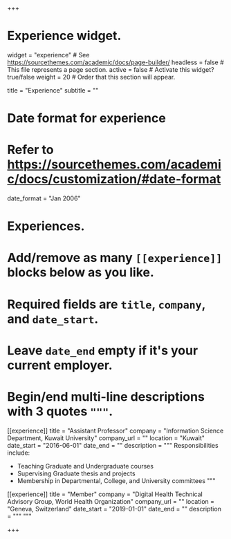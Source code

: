 +++
# Experience widget.
widget = "experience"  # See https://sourcethemes.com/academic/docs/page-builder/
headless = false  # This file represents a page section.
active = false  # Activate this widget? true/false
weight = 20  # Order that this section will appear.

title = "Experience"
subtitle = ""

# Date format for experience
#   Refer to https://sourcethemes.com/academic/docs/customization/#date-format
date_format = "Jan 2006"

# Experiences.
#   Add/remove as many `[[experience]]` blocks below as you like.
#   Required fields are `title`, `company`, and `date_start`.
#   Leave `date_end` empty if it's your current employer.
#   Begin/end multi-line descriptions with 3 quotes `"""`.
[[experience]]
  title = "Assistant Professor"
  company = "Information Science Department, Kuwait University"
  company_url = ""
  location = "Kuwait"
  date_start = "2016-06-01"
  date_end = ""
  description = """
  Responsibilities include:
  
  * Teaching Graduate and Undergraduate courses
  * Supervising Graduate thesis and projects
  * Membership in Departmental, College, and University committees
  """

[[experience]]
  title = "Member"
  company = "Digital Health Technical Advisory Group, World Health Organization"
  company_url = ""
  location = "Geneva, Switzerland"
  date_start = "2019-01-01"
  date_end = ""
  description = """ """

+++
